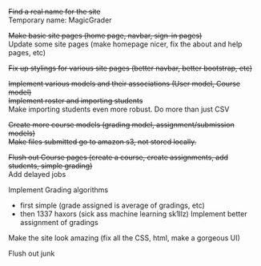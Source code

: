 ~~Find a real name for the site~~  
Temporary name: MagicGrader

~~Make basic site pages (home page, navbar, sign-in pages)~~  
Update some site pages (make homepage nicer, fix the about and help pages, etc)

~~Fix up stylings for various site pages (better navbar, better bootstrap, etc)~~

~~Implement various models and their associations (User model, Course model)~~  
~~Implement roster and importing students~~  
Make importing students even more robust. Do more than just CSV

~~Create more course models (grading model, assignment/submission models)~~  
~~Make files submitted go to amazon s3, not stored locally.~~

~~Flush out Course pages (create a course, create assignments, add students, simple grading)~~  
Add delayed jobs

Implement Grading algorithms  
  * first simple (grade assigned is average of gradings, etc)
  * then 1337 haxors (sick ass machine learning sk1llz)
Implement better assignment of gradings

Make the site look amazing (fix all the CSS, html, make a gorgeous UI)

Flush out junk
